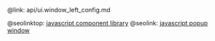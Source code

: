 @link: api/ui.window_left_config.md

@seolinktop: [javascript component library](https://webix.com)
@seolink: [javascript popup window](https://webix.com/widget/popup/)